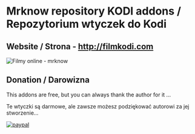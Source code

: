 # Mrknow repository KODI addons / Repozytorium wtyczek do Kodi 


## Website / Strona - http://filmkodi.com ##

![Filmy online - mrknow](http://filmkodi.com/wp-content/uploads/2015/08/mrknow.png)


## Donation / Darowizna
This addons are free, but you can always thank the author for it ... 

Te wtyczki są darmowe, ale zawsze możesz podziękować autorowi za jej stworzenie...

[![paypal](https://www.paypalobjects.com/en_US/i/btn/btn_donateCC_LG.gif)](https://www.paypal.com/cgi-bin/webscr?cmd=_donations&business=HEV6TJY83S3Q4&lc=PL&item_name=Donation-Darowizna&currency_code=PLN&bn=PP%2dDonationsBF%3abtn_donateCC_LG%2egif%3aNonHosted)
